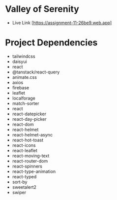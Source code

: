 # Valley of Serenity

-  Live Link [https://assignment-11-26be9.web.app]

# Project Dependencies

-  tailwindcss
-  daisyui
-  react
-  @tanstack/react-query
-  animate.css
-  axios
-  firebase
-  leaflet
-  localforage
-  match-sorter
-  react
-  react-datepicker
-  react-day-picker
-  react-dom
-  react-helmet
-  react-helmet-async
-  react-hot-toast
-  react-icons
-  react-leaflet
-  react-moving-text
-  react-router-dom
-  react-spinners
-  react-type-animation
-  react-typed
-  sort-by
-  sweetalert2
-  swiper
